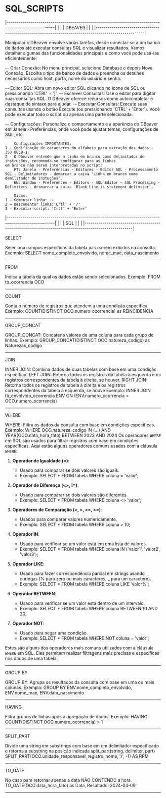 # SQL_SCRIPTS


|------------------------------------------------------------------------------------------------------|
|                                                                                                      |
|                                                  DBEAVER                                             |
|                                                                                                      |
|------------------------------------------------------------------------------------------------------|

Manipular o DBeaver envolve várias tarefas, desde conectar-se a um banco de dados até executar consultas 
SQL e visualizar resultados. Vamos detalhar algumas das funcionalidades principais e como você pode usá-las eficientemente:

-- Criar Conexão: No menu principal, selecione Database e depois Nova Conexão. Escolha o tipo de banco de dados e 
preencha os detalhes necessários como host, porta, nome do usuário e senha.

-- Editor SQL: Abra um novo editor SQL clicando no ícone de SQL ou pressionando 'CTRL' + ']'.
-- Escrever Consultas: Use o editor para digitar suas consultas SQL. O DBeaver oferece recursos como autocompletar e destaque de sintaxe para ajudar.
-- Executar Consultas: Execute suas consultas usando o botão Execute (ou pressionando 'CTRL' + 'Enter'). 
Você pode executar todo o script ou apenas uma parte selecionada.

-- Configurações: Personalize o comportamento e a aparência do DBeaver em Janela> Preferências, onde você pode ajustar temas,
 configurações de SQL, etc.

		Configurações IMPORTANTES:
	1 - Codificação de caracteres do alfabeto para extração dos dados - ISO 8859-1.
	2 - O Dbeaver entende que a linha em branco como delimitador de instruções, recomenda-se configurar para as linhas 
	em branco não serem interpretadas no script: 
		PT: Janela - Preferências - Editores - Editor SQL - Processamento SQL - Delimitadores - demarcar a caixa 'Linha em branco como demilitador de instuções'.
		EN: Window - Preferences - Editors - SQL Editor – SQL Processing -  Delimiters - desmarcar a caixa 'Blank Line is statement delimiter'.
		
		Dicas:	
	1 – Comentar linha: -- 
	2 – Descomentar linha:'Crtl' + '/'
	3 – Executar script: 'Crtl' + 'Enter'


|------------------------------------------------------------------------------------------------------|
|                                                                                                      |
|                                                  SQL                                                 |
|                                                                                                      |
|------------------------------------------------------------------------------------------------------|

SELECT

Seleciona campos específicos da tabela para serem exibidos na consulta.
Exemplo: SELECT nome_completo_envolvido, nome_mae, data_nascimento

---------------------------------------------------------------------------------------------------------
FROM

Indica a tabela da qual os dados estão sendo selecionados.
Exemplo: FROM tb_ocorrencia OCO

---------------------------------------------------------------------------------------------------------
COUNT

Conta o número de registros que atendem a uma condição específica.
Exemplo: COUNT(DISTINCT OCO.numero_ocorrencia) as REINCIDENCIA

---------------------------------------------------------------------------------------------------------
GROUP_CONCAT

GROUP_CONCAT: Concatena valores de uma coluna para cada grupo de linhas.
Exemplo: GROUP_CONCAT(DISTINCT OCO.natureza_codigo) as Naturezas_codigo

---------------------------------------------------------------------------------------------------------
JOIN

INNER JOIN: Combina dados de duas tabelas com base em uma condição específica.
LEFT JOIN: Retorna todos os registros da tabela à esquerda e os registros correspondentes da tabela à direita, se houver.
RIGHT JOIN: Retorna todos os registros da tabela à direita e os registros correspondentes da tabela à esquerda, se houve
Exemplo: INNER JOIN tb_envolvido_ocorrencia ENV ON (ENV.numero_ocorrencia = OCO.numero_ocorrencia)

---------------------------------------------------------------------------------------------------------									
WHERE

WHERE: Filtra os dados da consulta com base em condições específicas.
Exemplo: WHERE OCO.natureza_codigo IN (...) AND YEAR(OCO.data_hora_fato) BETWEEN 2023 AND 2024
Os operadores `WHERE` em SQL são usados para filtrar registros com base em condições específicas. 
Aqui estão alguns operadores comuns usados com a cláusula `WHERE`:

1. **Operador de Igualdade (=)**:
   - Usado para comparar se dois valores são iguais.
   - Exemplo: SELECT * FROM tabela WHERE coluna = 'valor';
 
2. **Operador de Diferença (<>, !=)**:
   - Usado para comparar se dois valores são diferentes.
   - Exemplo: SELECT * FROM tabela WHERE coluna <> 'valor';

3. **Operadores de Comparação (<, >, <=, >=)**:
   - Usados para comparar valores numericamente.
   - Exemplo: SELECT * FROM tabela WHERE coluna > 10;

4. **Operador IN**:
   - Usado para verificar se um valor está em uma lista de valores.
   - Exemplo: SELECT * FROM tabela WHERE coluna IN ('valor1', 'valor2', 'valor3');


5. **Operador LIKE**:
   - Usado para fazer correspondência parcial em strings usando curingas (% para zero ou mais caracteres, _ para um caractere).
   - Exemplo: SELECT * FROM tabela WHERE coluna LIKE 'valor%';
  

6. **Operador BETWEEN**:
   - Usado para verificar se um valor está dentro de um intervalo.
   - Exemplo: SELECT * FROM tabela WHERE coluna BETWEEN 10 AND 20;


7. **Operador NOT**:
   - Usado para negar uma condição.
   - Exemplo: SELECT * FROM tabela WHERE NOT coluna = 'valor';

Estes são alguns dos operadores mais comuns utilizados com a cláusula `WHERE` em SQL. Eles permitem realizar 
filtragens mais precisas e específicas nos dados de uma tabela.


---------------------------------------------------------------------------------------------------------
GROUP BY

GROUP BY: Agrupa os resultados da consulta com base em uma ou mais colunas.
Exemplo: GROUP BY ENV.nome_completo_envolvido, ENV.nome_mae, ENV.data_nascimento

---------------------------------------------------------------------------------------------------------
HAVING

Filtra grupos de linhas após a agregação de dados.
Exemplo: HAVING COUNT(DISTINCT OCO.numero_ocorrencia) > 1


---------------------------------------------------------------------------------------------------------
SPLIT_PART

Divide uma string em substrings com base em um delimitador especificado e retorna a substring na posição indicada
split_part(string, delimiter, part)
SPLIT_PART(OCO.unidade_responsavel_registro_nome, '/', -1) AS RPM

---------------------------------------------------------------------------------------------------------
TO_DATE 

No caso para retornar apenas a data NÂO CONTENDO a hora.
TO_DATE(OCO.data_hora_fato) as Data,
Resultado: 2024-04-09

---------------------------------------------------------------------------------------------------------

